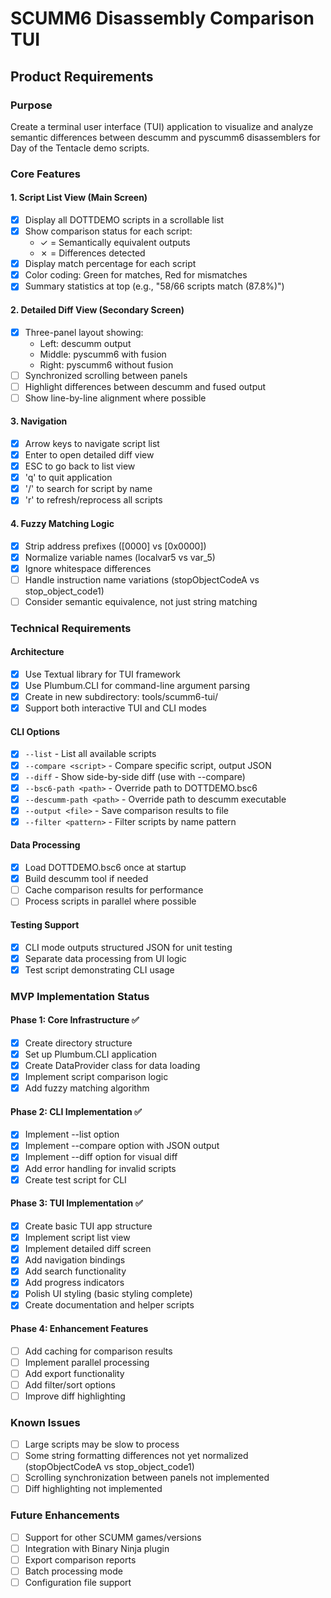 # SCUMM6 Disassembly Comparison TUI

## Product Requirements

### Purpose
Create a terminal user interface (TUI) application to visualize and analyze semantic differences between descumm and pyscumm6 disassemblers for Day of the Tentacle demo scripts.

### Core Features

#### 1. Script List View (Main Screen)
- [x] Display all DOTTDEMO scripts in a scrollable list
- [x] Show comparison status for each script:
  - ✓ = Semantically equivalent outputs  
  - ✗ = Differences detected
- [x] Display match percentage for each script
- [x] Color coding: Green for matches, Red for mismatches
- [x] Summary statistics at top (e.g., "58/66 scripts match (87.8%)")

#### 2. Detailed Diff View (Secondary Screen)
- [x] Three-panel layout showing:
  - Left: descumm output
  - Middle: pyscumm6 with fusion
  - Right: pyscumm6 without fusion
- [ ] Synchronized scrolling between panels
- [ ] Highlight differences between descumm and fused output
- [ ] Show line-by-line alignment where possible

#### 3. Navigation
- [x] Arrow keys to navigate script list
- [x] Enter to open detailed diff view
- [x] ESC to go back to list view
- [x] 'q' to quit application
- [x] '/' to search for script by name
- [x] 'r' to refresh/reprocess all scripts

#### 4. Fuzzy Matching Logic
- [x] Strip address prefixes ([0000] vs [0x0000])
- [x] Normalize variable names (localvar5 vs var_5)
- [x] Ignore whitespace differences
- [ ] Handle instruction name variations (stopObjectCodeA vs stop_object_code1)
- [ ] Consider semantic equivalence, not just string matching

### Technical Requirements

#### Architecture
- [x] Use Textual library for TUI framework
- [x] Use Plumbum.CLI for command-line argument parsing
- [x] Create in new subdirectory: tools/scumm6-tui/
- [x] Support both interactive TUI and CLI modes

#### CLI Options
- [x] `--list` - List all available scripts
- [x] `--compare <script>` - Compare specific script, output JSON
- [x] `--diff` - Show side-by-side diff (use with --compare)
- [x] `--bsc6-path <path>` - Override path to DOTTDEMO.bsc6
- [x] `--descumm-path <path>` - Override path to descumm executable
- [x] `--output <file>` - Save comparison results to file
- [x] `--filter <pattern>` - Filter scripts by name pattern

#### Data Processing
- [x] Load DOTTDEMO.bsc6 once at startup
- [x] Build descumm tool if needed
- [ ] Cache comparison results for performance
- [ ] Process scripts in parallel where possible

#### Testing Support
- [x] CLI mode outputs structured JSON for unit testing
- [x] Separate data processing from UI logic
- [x] Test script demonstrating CLI usage

### MVP Implementation Status

#### Phase 1: Core Infrastructure ✅
- [x] Create directory structure
- [x] Set up Plumbum.CLI application
- [x] Create DataProvider class for data loading
- [x] Implement script comparison logic
- [x] Add fuzzy matching algorithm

#### Phase 2: CLI Implementation ✅
- [x] Implement --list option
- [x] Implement --compare option with JSON output
- [x] Implement --diff option for visual diff
- [x] Add error handling for invalid scripts
- [x] Create test script for CLI

#### Phase 3: TUI Implementation ✅
- [x] Create basic TUI app structure
- [x] Implement script list view
- [x] Implement detailed diff screen
- [x] Add navigation bindings
- [x] Add search functionality
- [x] Add progress indicators
- [x] Polish UI styling (basic styling complete)
- [x] Create documentation and helper scripts

#### Phase 4: Enhancement Features
- [ ] Add caching for comparison results
- [ ] Implement parallel processing
- [ ] Add export functionality
- [ ] Add filter/sort options
- [ ] Improve diff highlighting

### Known Issues
- [ ] Large scripts may be slow to process
- [ ] Some string formatting differences not yet normalized (stopObjectCodeA vs stop_object_code1)
- [ ] Scrolling synchronization between panels not implemented
- [ ] Diff highlighting not implemented

### Future Enhancements
- [ ] Support for other SCUMM games/versions
- [ ] Integration with Binary Ninja plugin
- [ ] Export comparison reports
- [ ] Batch processing mode
- [ ] Configuration file support